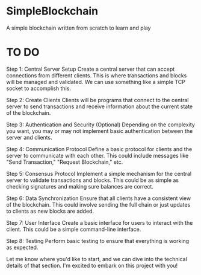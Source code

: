 # SimpleBlockchain
A simple blockchain written from scratch to learn and play

# TO DO

Step 1: Central Server Setup
Create a central server that can accept connections from different clients. This is where transactions and blocks will be managed and validated. We can use something like a simple TCP socket to accomplish this.

Step 2: Create Clients
Clients will be programs that connect to the central server to send transactions and receive information about the current state of the blockchain.

Step 3: Authentication and Security (Optional)
Depending on the complexity you want, you may or may not implement basic authentication between the server and clients.

Step 4: Communication Protocol
Define a basic protocol for clients and the server to communicate with each other. This could include messages like "Send Transaction," "Request Blockchain," etc.

Step 5: Consensus Protocol
Implement a simple mechanism for the central server to validate transactions and blocks. This could be as simple as checking signatures and making sure balances are correct.

Step 6: Data Synchronization
Ensure that all clients have a consistent view of the blockchain. This could involve sending the full chain or just updates to clients as new blocks are added.

Step 7: User Interface
Create a basic interface for users to interact with the client. This could be a simple command-line interface.

Step 8: Testing
Perform basic testing to ensure that everything is working as expected.

Let me know where you'd like to start, and we can dive into the technical details of that section. I'm excited to embark on this project with you!






